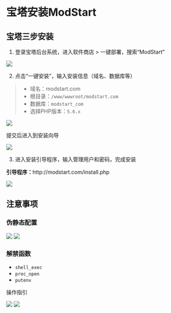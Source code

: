 # 宝塔安装ModStart

## 宝塔三步安装


1. 登录宝塔后台系统，进入软件商店 > 一键部署，搜索“ModStart”

<img style="max-width:500px;" src="https://mz-assets.tecmz.com/data//1.png">

2. 点击“一键安装”，输入安装信息（域名、数据库等）

> - 域名：modstart.com
> - 根目录：`/www/wwwroot/modstart.com`
> - 数据库：`modstart_com`
> - 选择PHP版本：`5.6.x`

<img style="max-width:500px;" src="https://mz-assets.tecmz.com/data//2.png">

提交后进入到安装向导

<img style="max-width:500px;" src="https://mz-assets.tecmz.com/data//3.png">

3. 进入安装引导程序，输入管理用户和密码，完成安装

<p><strong>引导程序：</strong>http://modstart.com/install.php</p>

<img style="max-width:500px;" src="https://mz-assets.tecmz.com/data//4.jpg">

## 注意事项

### 伪静态配置

<img style="max-width:500px;" src="https://mz-assets.tecmz.com/data//7.png">

<img style="max-width:500px;" src="https://mz-assets.tecmz.com/data//8.png">

### 解禁函数

- `shell_exec`
- `proc_open`
- `putenv`

操作指引

<img style="max-width:500px;" src="https://mz-assets.tecmz.com/data//5.png">
<img style="max-width:500px;" src="https://mz-assets.tecmz.com/data//6.png">
